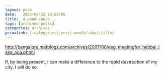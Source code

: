 ```yaml
---
layout: post
date:	2007-08-22 14:29:00
title:  A good cause...
tags: [archived-posts]
categories: archives
permalink: /:categories/:year/:month/:day/:title/
---
```

http://bangalore.metblogs.com/archives/2007/08/esg_meetingfor_hebbal_lake_aga.phtml


If, by being present, I can make a difference to the rapid destruction of my city, I will do so.
